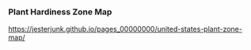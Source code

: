<h3>Plant Hardiness Zone Map</h3>
<p><a href="https://jesterjunk.github.io/pages_00000000/united-states-plant-zone-map/" title="https://jesterjunk.github.io/pages_00000000/united-states-plant-zone-map/" target="_blank">https://jesterjunk.github.io/pages_00000000/united-states-plant-zone-map/</a></p>

